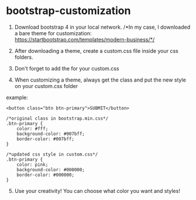 # bootstrap-customization

1. Download bootstrap 4 in your local network.
    /*In my case, I downloaded a bare theme for customization: https://startbootstrap.com/templates/modern-business/*/
    
2. After downloading a theme, create a custom.css file inside your css folders.

3. Don't forget to add the <link src=""/> for your custom.css

4. When customizing a theme, always get the class and put the new style on your custom.css folder

example:

````
<button class="btn btn-primary">SUBMIT</button>

/*original class in bootstrap.min.css*/
.btn-primary {
    color: #fff;
    background-color: #007bff;
    border-color: #007bff;
}

/*updated css style in custom.css*/
.btn-primary {
    color: pink;
    background-color: #000000;
    border-color: #000000;
}

````
5. Use your creativity! You can choose what color you want and styles!
